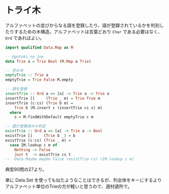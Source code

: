# トライ木

アルファベットの並びからなる語を登録したり、語が登録されているかを判別したりするための木構造。アルファベットは言葉どおり `Char` である必要はなく、 `Ord` であればよい。

```haskell
import qualified Data.Map as M

-- @gotoki_no_joe
data Trie a = Trie Bool (M.Map a Trie)

-- 空の木
emptyTrie :: Trie a
emptyTrie = Trie False M.empty

-- 語を登録
insertTrie :: Ord a => [a] -> Trie a -> Trie a
insertTrie []     (Trie _ m) = Trie True m
insertTrie (c:cs) (Trie b m) =
    Trie b (M.insert c (insertTrie cs s) m)
  where
    s = M.findWithDefault emptyTrie c m

-- 語が登録済みか判定
existTrie :: Ord a => [a] -> Trie a -> Bool
existTrie []     (Trie b _) = b
existTrie (c:cs) (Trie _ m) =
  case IM.lookup c m of
    Nothing -> False
    Just t  -> existTrie cs t
--  Data.Maybe.maybe False (existTrie cs) (IM.lookup c m)
```

典型90問の27より。

単に Data.Set を使っても似たようなことはできるが、列全体をキーにするよりアルファベット単位のTrieの方が軽いと思うので、適材適所で。


